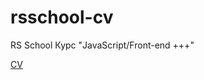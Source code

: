 # rsschool-cv

RS School Курс "JavaScript/Front-end +++"

[CV](https://poliweb.github.io/rsschool-cv/cv)